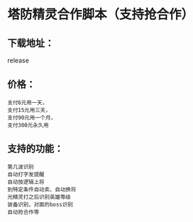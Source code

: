 塔防精灵合作脚本（支持抢合作）
==========================

下载地址：
---------------
  release
  
价格：
-------------
    支付6元用一天，
    支付15元用三天，
    支付90元用一个月，
    支付300元永久用
  
支持的功能：
----------------
    第几波识别
    自动打字发提醒
    自动按逻辑上将
    到特定条件自动卖、自动换将
    光精灵打之后识别英雄等级
    装备识别，对面的boss识别
    自动抢合作等


